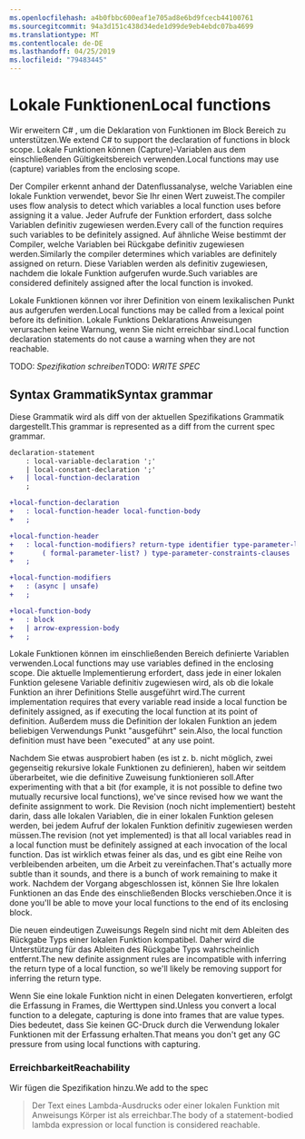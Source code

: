 ```yaml
---
ms.openlocfilehash: a4b0fbbc600eaf1e705ad8e6bd9fcecb44100761
ms.sourcegitcommit: 94a3d151c438d34ede1d99de9eb4ebdc07ba4699
ms.translationtype: MT
ms.contentlocale: de-DE
ms.lasthandoff: 04/25/2019
ms.locfileid: "79483445"
---
```

# <a name="local-functions"></a><span data-ttu-id="fd11f-101">Lokale Funktionen</span><span class="sxs-lookup"><span data-stu-id="fd11f-101">Local functions</span></span>

<span data-ttu-id="fd11f-102">Wir erweitern C# , um die Deklaration von Funktionen im Block Bereich zu unterstützen.</span><span class="sxs-lookup"><span data-stu-id="fd11f-102">We extend C# to support the declaration of functions in block scope.</span></span> <span data-ttu-id="fd11f-103">Lokale Funktionen können (Capture)-Variablen aus dem einschließenden Gültigkeitsbereich verwenden.</span><span class="sxs-lookup"><span data-stu-id="fd11f-103">Local functions may use (capture) variables from the enclosing scope.</span></span>

<span data-ttu-id="fd11f-104">Der Compiler erkennt anhand der Datenflussanalyse, welche Variablen eine lokale Funktion verwendet, bevor Sie Ihr einen Wert zuweist.</span><span class="sxs-lookup"><span data-stu-id="fd11f-104">The compiler uses flow analysis to detect which variables a local function uses before assigning it a value.</span></span> <span data-ttu-id="fd11f-105">Jeder Aufrufe der Funktion erfordert, dass solche Variablen definitiv zugewiesen werden.</span><span class="sxs-lookup"><span data-stu-id="fd11f-105">Every call of the function requires such variables to be definitely assigned.</span></span> <span data-ttu-id="fd11f-106">Auf ähnliche Weise bestimmt der Compiler, welche Variablen bei Rückgabe definitiv zugewiesen werden.</span><span class="sxs-lookup"><span data-stu-id="fd11f-106">Similarly the compiler determines which variables are definitely assigned on return.</span></span> <span data-ttu-id="fd11f-107">Diese Variablen werden als definitiv zugewiesen, nachdem die lokale Funktion aufgerufen wurde.</span><span class="sxs-lookup"><span data-stu-id="fd11f-107">Such variables are considered definitely assigned after the local function is invoked.</span></span>

<span data-ttu-id="fd11f-108">Lokale Funktionen können vor ihrer Definition von einem lexikalischen Punkt aus aufgerufen werden.</span><span class="sxs-lookup"><span data-stu-id="fd11f-108">Local functions may be called from a lexical point before its definition.</span></span> <span data-ttu-id="fd11f-109">Lokale Funktions Deklarations Anweisungen verursachen keine Warnung, wenn Sie nicht erreichbar sind.</span><span class="sxs-lookup"><span data-stu-id="fd11f-109">Local function declaration statements do not cause a warning when they are not reachable.</span></span>

<span data-ttu-id="fd11f-110">TODO: _Spezifikation schreiben_</span><span class="sxs-lookup"><span data-stu-id="fd11f-110">TODO: _WRITE SPEC_</span></span>

## <a name="syntax-grammar"></a><span data-ttu-id="fd11f-111">Syntax Grammatik</span><span class="sxs-lookup"><span data-stu-id="fd11f-111">Syntax grammar</span></span>

<span data-ttu-id="fd11f-112">Diese Grammatik wird als diff von der aktuellen Spezifikations Grammatik dargestellt.</span><span class="sxs-lookup"><span data-stu-id="fd11f-112">This grammar is represented as a diff from the current spec grammar.</span></span>

```diff
declaration-statement
    : local-variable-declaration ';'
    | local-constant-declaration ';'
+   | local-function-declaration
    ;

+local-function-declaration
+   : local-function-header local-function-body
+   ;

+local-function-header
+   : local-function-modifiers? return-type identifier type-parameter-list?
+       ( formal-parameter-list? ) type-parameter-constraints-clauses
+   ;

+local-function-modifiers
+   : (async | unsafe)
+   ;

+local-function-body
+   : block
+   | arrow-expression-body
+   ;
```

<span data-ttu-id="fd11f-113">Lokale Funktionen können im einschließenden Bereich definierte Variablen verwenden.</span><span class="sxs-lookup"><span data-stu-id="fd11f-113">Local functions may use variables defined in the enclosing scope.</span></span> <span data-ttu-id="fd11f-114">Die aktuelle Implementierung erfordert, dass jede in einer lokalen Funktion gelesene Variable definitiv zugewiesen wird, als ob die lokale Funktion an ihrer Definitions Stelle ausgeführt wird.</span><span class="sxs-lookup"><span data-stu-id="fd11f-114">The current implementation requires that every variable read inside a local function be definitely assigned, as if executing the local function at its point of definition.</span></span> <span data-ttu-id="fd11f-115">Außerdem muss die Definition der lokalen Funktion an jedem beliebigen Verwendungs Punkt "ausgeführt" sein.</span><span class="sxs-lookup"><span data-stu-id="fd11f-115">Also, the local function definition must have been "executed" at any use point.</span></span>

<span data-ttu-id="fd11f-116">Nachdem Sie etwas ausprobiert haben (es ist z. b. nicht möglich, zwei gegenseitig rekursive lokale Funktionen zu definieren), haben wir seitdem überarbeitet, wie die definitive Zuweisung funktionieren soll.</span><span class="sxs-lookup"><span data-stu-id="fd11f-116">After experimenting with that a bit (for example, it is not possible to define two mutually recursive local functions), we've since revised how we want the definite assignment to work.</span></span> <span data-ttu-id="fd11f-117">Die Revision (noch nicht implementiert) besteht darin, dass alle lokalen Variablen, die in einer lokalen Funktion gelesen werden, bei jedem Aufruf der lokalen Funktion definitiv zugewiesen werden müssen.</span><span class="sxs-lookup"><span data-stu-id="fd11f-117">The revision (not yet implemented) is that all local variables read in a local function must be definitely assigned at each invocation of the local function.</span></span> <span data-ttu-id="fd11f-118">Das ist wirklich etwas feiner als das, und es gibt eine Reihe von verbleibenden arbeiten, um die Arbeit zu vereinfachen.</span><span class="sxs-lookup"><span data-stu-id="fd11f-118">That's actually more subtle than it sounds, and there is a bunch of work remaining to make it work.</span></span> <span data-ttu-id="fd11f-119">Nachdem der Vorgang abgeschlossen ist, können Sie Ihre lokalen Funktionen an das Ende des einschließenden Blocks verschieben.</span><span class="sxs-lookup"><span data-stu-id="fd11f-119">Once it is done you'll be able to move your local functions to the end of its enclosing block.</span></span>

<span data-ttu-id="fd11f-120">Die neuen eindeutigen Zuweisungs Regeln sind nicht mit dem Ableiten des Rückgabe Typs einer lokalen Funktion kompatibel. Daher wird die Unterstützung für das Ableiten des Rückgabe Typs wahrscheinlich entfernt.</span><span class="sxs-lookup"><span data-stu-id="fd11f-120">The new definite assignment rules are incompatible with inferring the return type of a local function, so we'll likely be removing support for inferring the return type.</span></span>

<span data-ttu-id="fd11f-121">Wenn Sie eine lokale Funktion nicht in einen Delegaten konvertieren, erfolgt die Erfassung in Frames, die Werttypen sind.</span><span class="sxs-lookup"><span data-stu-id="fd11f-121">Unless you convert a local function to a delegate, capturing is done into frames that are value types.</span></span> <span data-ttu-id="fd11f-122">Dies bedeutet, dass Sie keinen GC-Druck durch die Verwendung lokaler Funktionen mit der Erfassung erhalten.</span><span class="sxs-lookup"><span data-stu-id="fd11f-122">That means you don't get any GC pressure from using local functions with capturing.</span></span>

### <a name="reachability"></a><span data-ttu-id="fd11f-123">Erreichbarkeit</span><span class="sxs-lookup"><span data-stu-id="fd11f-123">Reachability</span></span>

<span data-ttu-id="fd11f-124">Wir fügen die Spezifikation hinzu.</span><span class="sxs-lookup"><span data-stu-id="fd11f-124">We add to the spec</span></span>

> <span data-ttu-id="fd11f-125">Der Text eines Lambda-Ausdrucks oder einer lokalen Funktion mit Anweisungs Körper ist als erreichbar.</span><span class="sxs-lookup"><span data-stu-id="fd11f-125">The body of a statement-bodied lambda expression or local function is considered reachable.</span></span>
